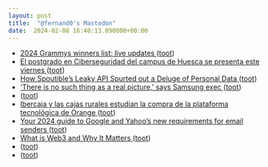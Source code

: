 ```yaml
---
layout: post
title:  "@fernand0's Mastodon"
date:  2024-02-08 16:40:13.090000+00:00
---
```

*  [2024 Grammys winners list: live updates ](https://www.latimes.com/entertainment-arts/music/story/2024-02-04/2024-grammys-awards-winners-list-live-update) ([toot](https://mastodon.social/@fernand0/111896848831983766))
*  [El postgrado en Ciberseguridad del campus de Huesca se presenta este viernes   ](https://www.unizar.es/actualidad/vernoticia_ng.php?id=81096) ([toot](https://mastodon.social/@fernand0/111896660319394132))
*  [How Spoutible’s Leaky API Spurted out a Deluge of Personal Data ](https://www.troyhunt.com/how-spoutibles-leaky-api-spurted-out-a-deluge-of-personal-data) ([toot](https://mastodon.social/@fernand0/111896630677618081))
*  [‘There is no such thing as a real picture,’ says Samsung exec ](https://www.theverge.com/2024/2/2/24059955/samsung-no-such-thing-as-real-photo-a) ([toot](https://mastodon.social/@fernand0/111896416758549346))
*  [ ](https://mastodon.social/@BurpBlog) ([toot](https://mastodon.social/@fernand0/111896343710992293))
*  [Ibercaja y las cajas rurales estudian la compra de la plataforma tecnológica de Orange ](https://www.elconfidencial.com/empresas/2024-02-05/ibercaja-cajas-rurales-compra-plataforma-orange-bank_3823179) ([toot](https://mastodon.social/@fernand0/111896306870943965))
*  [Your 2024 guide to Google and Yahoo’s new requirements for email senders ](https://postmarkapp.com/blog/2024-gmail-yahoo-email-requirement) ([toot](https://mastodon.social/@fernand0/111896178693504214))
*  [What is Web3 and Why It Matters ](https://dionhinchcliffe.com/2022/01/11/what-is-web3-and-why-it-matters) ([toot](https://mastodon.social/@fernand0/111896155875706974))
*  [ ](https://mastodon.social/@tuneintodetuned) ([toot](https://mastodon.social/@fernand0/111896101649821370))
*  [ ](https://mastodon.social/@fernando_delamo) ([toot](https://mastodon.social/@fernand0/111896100489324611))
